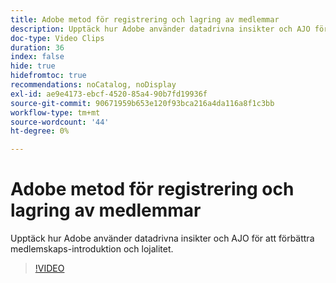 ```yaml
---
title: Adobe metod för registrering och lagring av medlemmar
description: Upptäck hur Adobe använder datadrivna insikter och AJO för att förbättra medlemskaps-introduktion och lojalitet.
doc-type: Video Clips
duration: 36
index: false
hide: true
hidefromtoc: true
recommendations: noCatalog, noDisplay
exl-id: ae9e4173-ebcf-4520-85a4-90b7fd19936f
source-git-commit: 90671959b653e120f93bca216a4da116a8f1c3bb
workflow-type: tm+mt
source-wordcount: '44'
ht-degree: 0%

---
```


# Adobe metod för registrering och lagring av medlemmar

Upptäck hur Adobe använder datadrivna insikter och AJO för att förbättra medlemskaps-introduktion och lojalitet.

<!-- 62_S655_3442541_35_adobes-approach-to-member-onboarding-and-retention -->
>[!VIDEO](https://video.tv.adobe.com/v/3458282/?learn=on&enablevpops=true)
